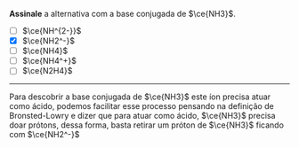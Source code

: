 **Assinale** a alternativa com a base conjugada de $\ce{NH3}$.

- [ ] $\ce{NH^{2-}}$
- [x] $\ce{NH2^-}$
- [ ] $\ce{NH4}$
- [ ] $\ce{NH4^+}$
- [ ] $\ce{N2H4}$

---

Para descobrir a base conjugada de $\ce{NH3}$ este íon precisa atuar como ácido, podemos facilitar esse processo pensando na definição de Bronsted-Lowry e dizer que para atuar como ácido, $\ce{NH3}$ precisa doar prótons, dessa forma, basta retirar um próton de $\ce{NH3}$ ficando com $\ce{NH2^-}$


